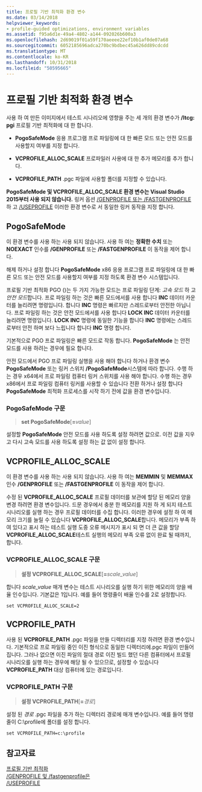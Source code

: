 ```yaml
---
title: 프로필 기반 최적화 환경 변수
ms.date: 03/14/2018
helpviewer_keywords:
- profile-guided optimizations, environment variables
ms.assetid: f95a6d1e-49a4-4802-a144-092026b600a3
ms.openlocfilehash: 2d69019f01a59f170aeeee22ef10b1af0de07a68
ms.sourcegitcommit: 6052185696adca270bc9bdbec45a626dd89cdcdd
ms.translationtype: MT
ms.contentlocale: ko-KR
ms.lasthandoff: 10/31/2018
ms.locfileid: "50595665"
---
```

# <a name="environment-variables-for-profile-guided-optimizations"></a>프로필 기반 최적화 환경 변수

사용 하 여 만든 이미지에서 테스트 시나리오에 영향을 주는 세 개의 환경 변수가 **/ltcg: pgi** 프로필 기반 최적화에 대 한 합니다.

- **PogoSafeMode** 응용 프로그램 프로 파일링에 대 한 빠른 모드 또는 안전 모드를 사용할지 여부를 지정 합니다.

- **VCPROFILE_ALLOC_SCALE** 프로파일러 사용에 대 한 추가 메모리를 추가 합니다.

- **VCPROFILE_PATH** .pgc 파일에 사용할 폴더를 지정할 수 있습니다.

**PogoSafeMode 및 VCPROFILE_ALLOC_SCALE 환경 변수는 Visual Studio 2015부터 사용 되지 않습니다.** 링커 옵션 [/GENPROFILE 또는 /FASTGENPROFILE](genprofile-fastgenprofile-generate-profiling-instrumented-build.md) 하 고 [/USEPROFILE](useprofile.md) 이러한 환경 변수로 서 동일한 링커 동작을 지정 합니다.

## <a name="pogosafemode"></a>PogoSafeMode

이 환경 변수를 사용 하는 사용 되지 않습니다. 사용 하 여는 **정확한 수치** 또는 **NOEXACT** 인수를 **/GENPROFILE** 또는 **/FASTGENPROFILE** 이 동작을 제어 합니다.

해제 하거나 설정 합니다 **PogoSafeMode** x86 응용 프로그램 프로 파일링에 대 한 빠른 모드 또는 안전 모드를 사용할지 여부를 지정 하도록 환경 변수 시스템입니다.

프로필 기반 최적화 PGO ()는 두 가지 가능한 모드는 프로 파일링 단계: *고속 모드* 하 고 *안전 모드*합니다. 프로 파일링 하는 것은 빠른 모드에서를 사용 합니다 **INC** 데이터 카운터를 늘리려면 명령입니다. 합니다 **INC** 명령은 빠르지만 스레드로부터 안전한 아닙니다. 프로 파일링 하는 것은 안전 모드에서를 사용 합니다 **LOCK INC** 데이터 카운터를 늘리려면 명령입니다. **LOCK INC** 명령에 동일한 기능을 합니다 **INC** 명령에는 스레드로부터 안전 하며 보다 느립니다 합니다 **INC** 명령 합니다.

기본적으로 PGO 프로 파일링은 빠른 모드로 작동 합니다. **PogoSafeMode** 는 안전 모드를 사용 하려는 경우에 필요 합니다.

안전 모드에서 PGO 프로 파일링 실행을 사용 해야 합니다 하거나 환경 변수 **PogoSafeMode** 또는 링커 스위치 **/PogoSafeMode**시스템에 따라 합니다. 수행 하는 경우 x64에서 프로 파일링 컴퓨터 링커 스위치를 사용 해야 합니다. 수행 하는 경우 x86에서 프로 파일링 컴퓨터 링커를 사용할 수 있습니다 전환 하거나 설정 합니다 **PogoSafeMode** 최적화 프로세스를 시작 하기 전에 값을 환경 변수입니다.

### <a name="pogosafemode-syntax"></a>PogoSafeMode 구문

> **set PogoSafeMode**[**=**_value_]

설정할 **PogoSafeMode** 안전 모드를 사용 하도록 설정 하려면 값으로. 이전 값을 지우고 다시 고속 모드를 사용 하도록 설정 하는 값 없이 설정 합니다.

## <a name="vcprofileallocscale"></a>VCPROFILE_ALLOC_SCALE

이 환경 변수를 사용 하는 사용 되지 않습니다. 사용 하 여는 **MEMMIN** 및 **MEMMAX** 인수 **/GENPROFILE** 또는 **/FASTGENPROFILE** 이 동작을 제어 합니다.

수정 된 **VCPROFILE_ALLOC_SCALE** 프로필 데이터를 보관에 할당 된 메모리 양을 변경 하려면 환경 변수입니다. 드문 경우에서 충분 한 메모리를 지원 하 게 되지 테스트 시나리오를 실행 하는 경우 프로필 데이터를 수집 합니다. 이러한 경우에 설정 하 여 메모리 크기를 늘릴 수 있습니다 **VCPROFILE_ALLOC_SCALE**합니다. 메모리가 부족 하 여 있다고 표시 하는 테스트 실행 도중 오류 메시지가 표시 되 면 더 큰 값을 할당 **VCPROFILE_ALLOC_SCALE**테스트 실행의 메모리 부족 오류 없이 완료 될 때까지, 합니다.

### <a name="vcprofileallocscale-syntax"></a>VCPROFILE_ALLOC_SCALE 구문

> **설정 VCPROFILE_ALLOC_SCALE**[__=__*scale_value*]

합니다 *scale_value* 매개 변수는 테스트 시나리오를 실행 하기 위한 메모리의 양을 배율 인수입니다.  기본값은 1입니다. 예를 들어 명령줄이 배율 인수를 2로 설정합니다.

`set VCPROFILE_ALLOC_SCALE=2`

## <a name="vcprofilepath"></a>VCPROFILE_PATH

사용 된 **VCPROFILE_PATH** .pgc 파일을 만들 디렉터리를 지정 하려면 환경 변수입니다. 기본적으로 프로 파일링 중인 이진 형식으로 동일한 디렉터리에.pgc 파일이 만들어집니다. 그러나 없으면 이진 파일의 절대 경로 이진 빌드 했던 다른 컴퓨터에서 프로필 시나리오를 실행 하는 경우에 해당 될 수 있으므로, 설정할 수 있습니다 **VCPROFILE_PATH** 대상 컴퓨터에 있는 경로입니다.

### <a name="vcprofilepath-syntax"></a>VCPROFILE_PATH 구문

> **설정 VCPROFILE_PATH**[**=**_경로_]

설정 된 *경로* .pgc 파일을 추가 하는 디렉터리 경로에 매개 변수입니다. 예를 들어 명령줄이 C:\profile에 폴더를 설정 합니다.

`set VCPROFILE_PATH=c:\profile`

## <a name="see-also"></a>참고자료

[프로필 기반 최적화](../../build/reference/profile-guided-optimizations.md)<br/>
[/GENPROFILE 및 /fastgenprofile은](genprofile-fastgenprofile-generate-profiling-instrumented-build.md)<br/>
[/USEPROFILE](useprofile.md)<br/>
